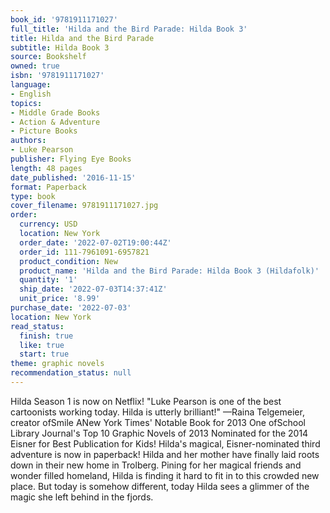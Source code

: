 ```yaml
---
book_id: '9781911171027'
full_title: 'Hilda and the Bird Parade: Hilda Book 3'
title: Hilda and the Bird Parade
subtitle: Hilda Book 3
source: Bookshelf
owned: true
isbn: '9781911171027'
language:
- English
topics:
- Middle Grade Books
- Action & Adventure
- Picture Books
authors:
- Luke Pearson
publisher: Flying Eye Books
length: 48 pages
date_published: '2016-11-15'
format: Paperback
type: book
cover_filename: 9781911171027.jpg
order:
  currency: USD
  location: New York
  order_date: '2022-07-02T19:00:44Z'
  order_id: 111-7961091-6957821
  product_condition: New
  product_name: 'Hilda and the Bird Parade: Hilda Book 3 (Hildafolk)'
  quantity: '1'
  ship_date: '2022-07-03T14:37:41Z'
  unit_price: '8.99'
purchase_date: '2022-07-03'
location: New York
read_status:
  finish: true
  like: true
  start: true
theme: graphic novels
recommendation_status: null
---
```

Hilda Season 1 is now on Netflix!
"Luke Pearson is one of the best cartoonists working today. Hilda is utterly brilliant!"
—Raina Telgemeier, creator ofSmile
ANew York Times' Notable Book for 2013
One ofSchool Library Journal's Top 10 Graphic Novels of 2013
Nominated for the 2014 Eisner for Best Publication for Kids!
Hilda's magical, Eisner-nominated third adventure is now in paperback!
Hilda and her mother have finally laid roots down in their new home in Trolberg. Pining for her magical friends and wonder filled homeland, Hilda is finding it hard to fit in to this crowded new place. But today is somehow different, today Hilda sees a glimmer of the magic she left behind in the fjords.
